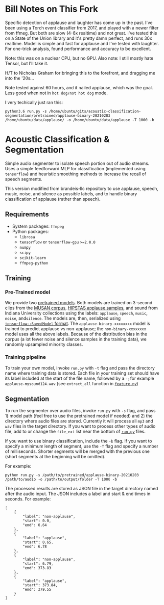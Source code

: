 # Bill Notes on This Fork
Specific detection of applause and laughter has come up in the past. I've been using a Torch event classifier from 2017, and played with a newer filter from ffmeg. But both are slow (4-6x realtime) and not great. I've tested this on a State of the Union library and it's pretty damn perfect, and runs 30x realtime. Model is simple and fast for applause and I've tested with laughter. For one-trick analysis, found performance and accuracy to be excellent.

Note: this was on a nuclear CPU, but no GPU. Also note: I still mostly hate Tensor, but I'll take it.

H/T to Nicholas Graham for bringing this to the forefront, and dragging me into the '20s...

Note tested against 60 hours, and it nailed applause, which was the goal. Less good when not in `hot dog/not hot dog` mode.

I very techically just ran this:

```
python3.6 run.py -s /home/ubuntu/gits/acoustic-classification-segmentation/pretrained/applause-binary-20210203 /home/ubuntu/data/applause/ -o /home/ubuntu/data/applause -T 1000 -b
```

# Acoustic Classification & Segmentation 

Simple audio segmenter to isolate speech portion out of audio streams. Uses a simple feedforward MLP for classification (implemented using `tensorflow`) and heuristic smoothing methods to increase the recall of speech segments. 

This version modified from brandeis-llc repository to use applause, speech, music, noise, and silence as possible labels, and to handle binary classification of applause (rather than speech). 

## Requirements 

* System packages: `ffmpeg`
* Python packages: 
  * `librosa`
  * `tensorflow` or `tensorflow-gpu` `>=2.0.0`
  * `numpy`
  * `scipy`
  * `scikit-learn`
  * `ffmpeg-python`

## Training 

### Pre-Trained model 

We provide two [pretrained models](pretrained/). Both models are trained on 3-second clips from the [MUSAN corpus](https://www.openslr.org/17/), [HIPSTAS applause samples](https://github.com/hipstas/applause-classifier), and sound from Indiana University collections using the labels: `applause`, `speech`, `music`, `noise`, and`silence`. The models are, then, serialized using [`tensorflow::SavedModel` format](https://www.tensorflow.org/guide/keras/save_and_serialize#export_to_savedmodel). The `applause-binary-xxxxxxxx` model is trained to predict applause vs non-applause; the `non-binary-xxxxxxxx` model uses all the above labels. Because of the distribution bias in the corpus (a lot fewer noise and silence samples in the training data), we randomly upsampled minority classes.

### Training pipeline

To train your own model, invoke `run.py` with `-t` flag and pass the directory name where training data is stored. Each file in your training set should have its label included at the start of the file name, followed by a `-`; for example `applause-mysound124.wav` (see `extract_all` function in [`feature.py`](feature.py))

## Segmentation

To run the segmenter over audio files, invoke `run.py` with `-s` flag, and pass 1) model path (feel free to use the pretrained model if needed) and 2) the directory where audio files are stored. Currently it will process all `mp3` and `wav` files in the target directory. If you want to process other types of audio file, add to or change the `file_ext` list near the bottom of [`run.py`](run.py) files. 

If you want to use binary classification, include the `-b` flag. 
If you want to specify a minimum length of segment, use the `-T` flag and specify a number of milliseconds. Shorter segments will be merged with the previous one (short segments at the beginning will be omitted).

For example:
```
python run.py -s /path/to/pretrained/applause-binary-20210203 /path/to/audio -o /path/to/output/folder -T 1000 -b
```

The processed results are stored as JSON file in the target directory named after the audio input. The JSON includes a label and start & end times in seconds. For example:

```
[
    {
        "label": "non-applause",
        "start": 0.0,
        "end": 0.64
    },
    {
        "label": "applause",
        "start": 0.65,
        "end": 6.78
    },
    {
        "label": "non-applause",
        "start": 6.79,
        "end": 373.83
    },
    {
        "label": "applause",
        "start": 373.84,
        "end": 379.55
    }
]
```
